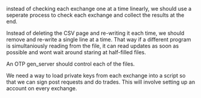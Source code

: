 instead of checking each exchange one at a time linearly, we should use a seperate process to check each exchange and collect the results at the end.

Instead of deleting the CSV page and re-writing it each time, we should remove and re-write a single line at a time. That way if a different program is simultaniously reading from the file, it can read updates as soon as possible and wont wait around staring at half-filled files.

An OTP gen_server should control each of the files.

We need a way to load private keys from each exchange into a script so that we can sign post requests and do trades. This will involve setting up an account on every exchange.